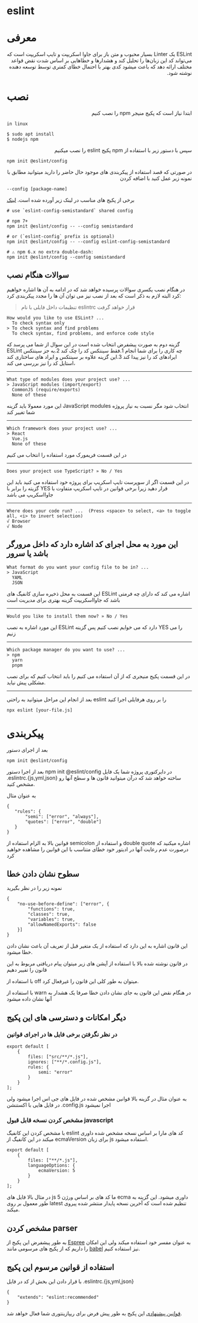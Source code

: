 # eslint

# معرفی

<p dir = "RTL">
    ESLint یک Linter بسیار محبوب و متن باز برای جاوا اسکریپت و تایپ اسکریپت است که می‌تواند کد این زبان‌ها را تحلیل کند و هشدارها و خطاهایی بر اساس شدت نقض قواعد مختلف ارائه دهد که باعث میشود کدی بهتر با احتمال خطای کمتری توسط توسعه دهنده نوشته شود.
</p>


# نصب
<p dir = 'rtl'>ابتدا نیاز است که پکیج منیجر npm را نصب کنیم</p>

```
in linux

$ sudo apt install
$ nodejs npm
```
<p dir = 'rtl'>سپس با دستور زیر با استفاده از npm پکیج eslint را نصب میکنیم</p>

```
npm init @eslint/config
```

<p dir = 'rtl'>در صورتی که قصد استفاده از پیکربندی های موجود حال حاضر را دارید میتوانید مطابق با نمونه زیر عمل کنید با اضافه کردن 
</p>

```
--config [package-name]
```

برخی از پکیج های مناسب در لینک زیر آورده شده است.
[لینک](https://github.com/dustinspecker/awesome-eslint)



```
# use `eslint-config-semistandard` shared config

# npm 7+
npm init @eslint/config -- --config semistandard

# or (`eslint-config` prefix is optional)
npm init @eslint/config -- --config eslint-config-semistandard

# ⚠️ npm 6.x no extra double-dash:
npm init @eslint/config --config semistandard
```

## سوالات هنگام نصب 

<p dir='rtl'> 

در هنگام نصب یکسری سوالات پرسیده خواهد شد که در ادامه به آن ها اشاره خواهیم کرد البته لازم به ذکر است که بعد از نصب نیز می توان آن ها را مجدد پیکربندی کرد: 

>تنظیمات داخل فایلی با نام eslintrc قرار خواهد گرفت

```
How would you like to use ESLint? ...
  To check syntax only
> To check syntax and find problems
  To check syntax, find problems, and enforce code style
```
گزینه دوم به صورت پیشفرض انتخاب شده است در این سوال از شما می پرسد که ESLint چه کاری را برای شما انجام 1.فقط سینتکس کد را چک کند 2.به جز سینتکس ایرادهای کد را نیز پیدا کند 3.این گزینه علاوه بر سینتکس و ایراد های ساختاری کند ،استایل کد را نیز بررسی می کند

---

```
What type of modules does your project use? ...
> JavaScript modules (import/export)
  CommonJS (require/exports)
  None of these
```
این مورد معمولا باید گزینه JavaScript modules انتخاب شود مگر نسبت به نیاز پروژه شما تغییر کند

------

```
Which framework does your project use? ...
> React
  Vue.js
  None of these
```
در این قسمت فریمورک مورد استفاده را انتخاب می کنیم

------

```
Does your project use TypeScript? » No / Yes
```
در این قسمت اگر از سوپرست تایپ اسکریپ برای پروژه خود استفاده می کنید باید این گزیته را برابر با YES قرار دهید زیرا برخی قوانین در تایپ اسکریپ متفاوت با جاوااسکریپ می باشد

---


```
Where does your code run? ...  (Press <space> to select, <a> to toggle all, <i> to invert selection)
√ Browser
√ Node
```
این مورد به محل اجرای کد اشاره دارد که داخل مرورگر باشد یا سرور
---

```
What format do you want your config file to be in? ...
> JavaScript
  YAML
  JSON
```
این قسمت به محل ذخیره سازی کانفیگ های ESLint اشاره می کند که دارای چه فرمتی باشد که جاوااسکریپت گزینه بهتری برای مدیریت است

---


```
Would you like to install them now? » No / Yes
```
این مورد اشاره به نصب ESLint دارد که می خوایم نصب کنیم پس گزینه YES را می زنیم 

---


```
Which package manager do you want to use? ...
> npm
  yarn
  pnpm

```
در این قسمت پکیج منیجری که از آن استفاده می کنیم را باید انتخاب کنیم که برای نصب مشکلی پیش نیاید.

---

</p>

بعد از انجام این مراحل میتوانید به راحتی eslint را بر روی هرفایلی اجرا کنید

```
npx eslint [your-file.js]
```


# پیکربندی

بعد از اجرای دستور 

```
npm init @eslint/config
```
 <p>
 بعد از اجرا دستور npm init @eslint/config در دایرکتوری پروژه شما یک فایل .eslintrc.{js,yml,json} ساخته خواهد شد که درآن میتوانید قانون ها و سطح آنها رو مشخص کنید.
 <p>

 به عنوان مثال

 ```
 {
    "rules": {
        "semi": ["error", "always"],
        "quotes": ["error", "double"]
    }
}
 ```

قوانین بالا به الزام استفاده از semicolon و استفاده از double quote اشاره میکنید که درصورت عدم رعایت آنها در ادیتور خود خطای متناسب با این قوانین را مشاهده خواهید کرد

## سطوح نشان دادن خطا

نمونه زیر را در نظر بگیرید

```
{
    "no-use-before-define": ["error", {
        "functions": true,
        "classes": true,
        "variables": true,
        "allowNamedExports": false
    }]
}
```
این قانون اشاره به این دارد که استفاده از یک متغیر قبل از تعریف آن باعث نشان دادن خطا میشود.

در قانون نوشته شده بالا با استفاده از آپشن های زیر میتوان پیام دریافتی مربوط به این قانون را تفییر دهیم

با استفاده از off میتوان به طور کلی این قانون را غیرفعال کرد.

با استفاده از warn در هنگام نقض این قانون به جای نشان دادن خطا صرفا یک هشدار به آنها نشان داده میشود

## دیگر امکانات و دسترسی های این پکیج

### در نظر نگرفتن برخی فایل ها در اجرای قوانین

```
export default [
    {
        files: ["src/**/*.js"],
        ignores: ["**/*.config.js"],
        rules: {
            semi: "error"
        }
    }
];
```
به عنوان مثال در گزینه بالا قوانین مشخص شده در فایل های جی اس اجرا میشود ولی در فایل هایی با اکستنشن .config.js اجرا نمیشود

### مشخص کردن نسخه قابل قبول javascript

با مشخص کردن این کانفیگ eslint کد های مارا بر اساس نسخه مشخص شده داوری میکند در این کانفیگ از ecmaVersion برای زبان js استفاده میشود.

```
export default [
    {
        files: ["**/*.js"],
        languageOptions: {
            ecmaVersion: 5
        }
    }
];
```

در مثال بالا فایل های js ما کد های بر اساس ورژن 5 ecma داوری میشود.
این گزینه به طور معمول بر روی latest تنظیم شده است که آخرین نسخه پایدار منتشر شده پیروی میکند.

## مشخص کردن parser 

به طور پیشفرض این پکیج از [Espree](https://github.com/eslint/espree) به عنوان مفسر خود استفاده میکند ولی این امکان را داریم که از پکیج های مرسومی مانند [babel](https://www.npmjs.com/package/babel-eslint) 
نیز استفاده کنیم.
## استفاده از قوانین مرسوم این پکیج

با قرار دادن این بخش از کد در فایل .eslintrc.{js,yml,json}

```
{
    "extends": "eslint:recommended"
}
```

[قوانین پیشنهادی](https://eslint.org/docs/latest/rules)
 این پکیج به طور پیش فرض برای ریپازینتوری شما فعال خواهد شد.
